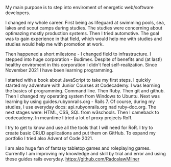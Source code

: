 My main purpose is to step into enviroment of energetic web/software developers.

I changed my whole career. First being as lifeguard at swimming pools, sea, lakes and scout camps during studies. The studies were concerning about optimazing mostly production systems. Then I tried automotive. The goal was to gain experience in that field, which would help me with studies and studies would help me with promotion at work.

Then happened a short milestone - I changed field to infrastructure. I stepped into huge corporation - Budimex. Despite of benefits and (at last!) healthy enviroment in this corporation I didn't feel self-realization.
Since November 2021 I have been learning programming.

I started with a book about JavaScript to take my first steps. I quickly started my adventure with Junior Courses at Codecademy. I was learning the basics of programming. Command line. Then Ruby. Then git and github. Then I changed my operating system from Windows to Ubuntu. Next was learning by using  guides.rubyonrails.org - Rails 7. Of course, during my studies, I use everyday docs: api.rubyonrails.org nad ruby-doc.org. The next stages were: HTML, CSS, SQL from w3schools. Then I cameback to codecademy. In meantime I tried a lot of proxy projects RoR.

I try to get to know and use all the tools that I will need for RoR. I try to create basic CRUD applications and put them on GitHub.
To expand my portfolio I tried also Advent of Code 2021.

I am also huge fan of fantasy tabletop games and roleplaying games.
Currently I am improving my knowledge and skill by trial and error and using these guides rails everyday.
https://github.com/RadoslawMilner
